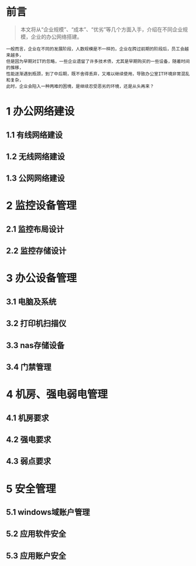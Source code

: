 # 前言
> 本文将从“企业规模”、“成本”、“优劣”等几个方面入手，介绍在不同企业规模，企业的办公网络搭建。

    一般而言，企业在不同的发展阶段，人数规模是不一样的，企业在跨过前期的阶段后，员工会越来越多，
    但是因为早期对IT的忽略，一些企业遗留了许多技术债，尤其是早期购买的一些设备，随着时间的推移，
    性能逐渐遇到瓶颈，到了中后期，既不舍得丢弃，又难以继续使用，导致办公室IT环境非常混乱和复杂，
    此时，企业会陷入一种两难的困境，是继续忍受恶劣的环境，还是从头再来？
    
# 1 办公网络建设
## 1.1 有线网络建设
## 1.2 无线网络建设
## 1.3 公网网络建设
# 2 监控设备管理
## 2.1 监控布局设计
## 2.2 监控存储设计
# 3 办公设备管理
## 3.1 电脑及系统
## 3.2 打印机扫描仪
## 3.3 nas存储设备
## 3.4 门禁管理
# 4 机房、强电弱电管理
## 4.1 机房要求
## 4.2 强电要求
## 4.3 弱点要求
# 5 安全管理
## 5.1 windows域账户管理
## 5.2 应用软件安全
## 5.3 应用账户安全